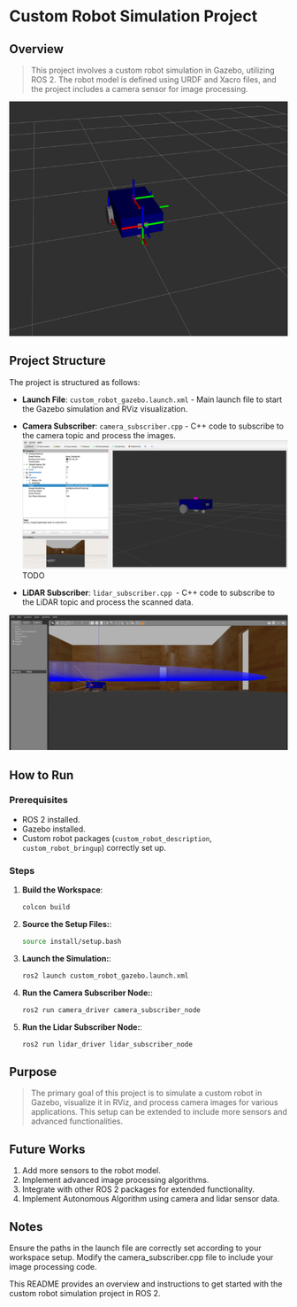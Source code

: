 # Custom Robot Simulation Project

## Overview

> This project involves a custom robot simulation in Gazebo, utilizing ROS 2. The robot model is defined using URDF and Xacro files, and the project includes a camera sensor for image processing.

![Project Structure Image](/images/rviz.png)

## Project Structure

The project is structured as follows:

- **Launch File**: `custom_robot_gazebo.launch.xml` - Main launch file to start the Gazebo simulation and RViz visualization.

- **Camera Subscriber**: `camera_subscriber.cpp` - C++ code to subscribe to the camera topic and process the images.
  ![Camera Structure Image](/images/camera.png)
  TODO

- **LiDAR Subscriber**: `lidar_subscriber.cpp `- C++ code to subscribe to the LiDAR topic and process the scanned data.

![gazebo.png](/images/gazebo_new.png)

## How to Run

### Prerequisites

- ROS 2 installed.
- Gazebo installed.
- Custom robot packages (`custom_robot_description`, `custom_robot_bringup`) correctly set up.

### Steps

1. **Build the Workspace**:

   ```sh
   colcon build
   ```

2. **Source the Setup Files:**:
   ```sh
   source install/setup.bash
   ```
3. **Launch the Simulation:**:
   ```sh
   ros2 launch custom_robot_gazebo.launch.xml
   ```
4. **Run the Camera Subscriber Node:**:
   ```sh
   ros2 run camera_driver camera_subscriber_node
   ```
5. **Run the Lidar Subscriber Node:**:
   ```sh
   ros2 run lidar_driver lidar_subscriber_node
   ```

## Purpose

> The primary goal of this project is to simulate a custom robot in Gazebo, visualize it in RViz, and process camera images for various applications. This setup can be extended to include more sensors and advanced functionalities.

## Future Works

>

1.  Add more sensors to the robot model.
2.  Implement advanced image processing algorithms.
3.  Integrate with other ROS 2 packages for extended functionality.
4.  Implement Autonomous Algorithm using camera and lidar sensor data.

## Notes

Ensure the paths in the launch file are correctly set according to your workspace setup.
Modify the camera_subscriber.cpp file to include your image processing code.

This README provides an overview and instructions to get started with the custom robot simulation project in ROS 2.
